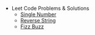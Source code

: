 - Leet Code Problems & Solutions
  - [Single Number](js/leetCode/136-singleNumber/singleNumber.md)
  - [Reverse String](js/leetCode/344-reverseString/reverseString.md)
  - [Fizz Buzz](js/leetCode/412-fizzBuzz/fizzBuzz.md)
